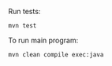 Run tests:

```shell
mvn test
```

To run main program:

```shell
mvn clean compile exec:java
```


